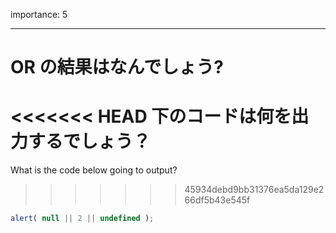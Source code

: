 importance: 5

---

# OR の結果はなんでしょう?

<<<<<<< HEAD
下のコードは何を出力するでしょう？
=======
What is the code below going to output?
>>>>>>> 45934debd9bb31376ea5da129e266df5b43e545f

```js
alert( null || 2 || undefined );
```

